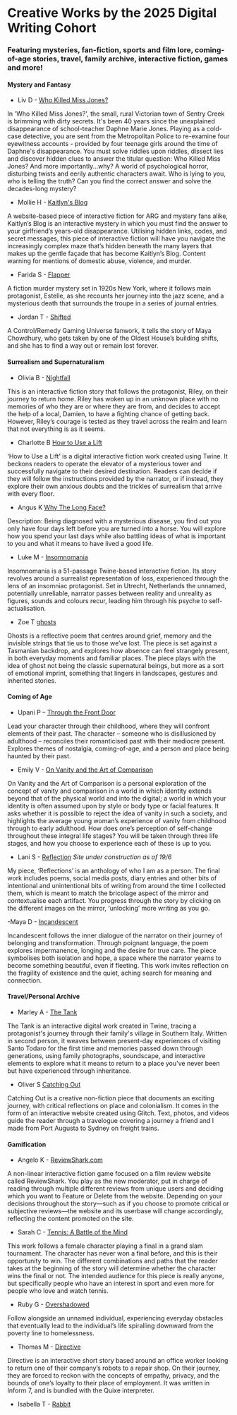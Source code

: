 # Creative Works by the 2025 Digital Writing Cohort

### Featuring mysteries, fan-fiction, sports and film lore, coming-of-age stories, travel, family archive, interactive fiction, games and more!

#### Mystery and Fantasy
- Liv D - [Who Killed Miss Jones?](https://livdelesantis.github.io/digital-writing-twine/)

In 'Who Killed Miss Jones?', the small, rural Victorian town of Sentry Creek is brimming with dirty secrets. It's been 40 years since the unexplained disappearance of school-teacher Daphne Marie Jones. Playing as a cold-case detective, you are sent from the Metropolitan Police to re-examine four eyewitness accounts - provided by four teenage girls around the time of Daphne's disappearance. You must solve riddles upon riddles, dissect lies and discover hidden clues to answer the titular question: Who Killed Miss Jones? And more importantly...why? A world of psychological horror, disturbing twists and eerily authentic characters await. Who is lying to you, who is telling the truth? Can you find the correct answer and solve the decades-long mystery?

- Mollie H - [Kaitlyn's Blog](https://kaitlyns-blog.glitch.me/)
  
A website-based piece of interactive fiction for ARG and mystery fans alike, Kaitlyn’s Blog is an interactive mystery in which you must find the answer to your girlfriend’s years-old disappearance. Utilising hidden links, codes, and secret messages, this piece of interactive fiction will have you navigate the increasingly complex maze that’s hidden beneath the many layers that makes up the gentle façade that has become Kaitlyn’s Blog.
Content warning for mentions of domestic abuse, violence, and murder.

- Farida S - [Flapper](https://github.com/faridashams/Flapper-ongoing-project)

A fiction murder mystery set in 1920s New York, where it follows main
protagonist, Estelle, as she recounts her journey into the jazz scene, and a mysterious death that surrounds the troupe in a series of journal entries.

- Jordan T - [Shifted](https://pieofepicness.github.io/final-twine-project-3/)

A Control/Remedy Gaming Universe fanwork, it tells the story of Maya Chowdhury, who gets taken by one of the Oldest House’s building shifts, and she has to find a way out or remain lost forever.

#### Surrealism and Supernaturalism
- Olivia B - [Nightfall](https://oliviabrcan.github.io/digital-writing-story/)

This is an interactive fiction story that follows the protagonist, Riley, on their journey to return home. Riley has woken up in an unknown place with no memories of who they are or where they are from, and decides to accept the help of a local, Damien, to have a fighting chance of getting back. However, Riley’s courage is tested as they travel across the realm and learn that not everything is as it seems.

- Charlotte B [How to Use a Lift](https://charlotteburnett.github.io/How-to-Use-a-Lift/)

‘How to Use a Lift’ is a digital interactive fiction work created using Twine. It beckons readers to operate the elevator of a mysterious tower and successfully navigate to their desired destination. Readers can decide if they will follow the instructions provided by the narrator, or if instead, they explore their own anxious doubts and the trickles of surrealism that arrive with every floor.

- Angus K [Why The Long Face?](https://angusk-rmit.github.io/twine-final-projectv3/)
  
Description: Being diagnosed with a mysterious disease, you find out you only have four days
left before you are turned into a horse. You will explore how you spend your last days while also
battling ideas of what is important to you and what it means to have lived a good life.

- Luke M - [Insomnomania](https://lukewmoroney.github.io/digital-writing-twine/)

Insomnomania is a 51-passage Twine-based interactive fiction. Its story revolves
around a surrealist representation of loss, experienced through the lens of an
insomniac protagonist. Set in Utrecht, Netherlands the unnamed, potentially
unreliable, narrator passes between reality and unreality as figures, sounds and
colours recur, leading him through his psyche to self-actualisation.

- Zoe T [ghosts](https://zoeniamh.github.io/digital-writing-twine/)

Ghosts is a reflective poem that centres around grief, memory and the
invisible strings that tie us to those we’ve lost. The piece is set against a Tasmanian
backdrop, and explores how absence can feel strangely present, in both everyday
moments and familiar places. The piece plays with the idea of ghost not being the classic supernatural beings, but
more as a sort of emotional imprint, something that lingers in landscapes, gestures and
inherited stories.

#### Coming of Age
- Upani P – [Through the Front Door](https://upanicp.github.io/major-project/)

Lead your character through their childhood, where they will confront elements of their past. The character – someone who is disillusioned by adulthood – reconciles their romanticised past with their mediocre present. Explores themes of nostalgia, coming-of-age, and a person and place being haunted by their past.

- Emily V - [On Vanity and the Art of Comparison](https://emilyvandenbroeck.github.io/on-vanity-comparison/)

On Vanity and the Art of Comparison is a personal exploration of the concept of vanity and comparison in a world in which identity extends beyond that of the physical world and into the digital; a world in which your identity is often assumed upon by style or body type or facial features. It asks whether it is possible to reject the idea of vanity in such a society, and highlights the average young woman’s experience of vanity from childhood through to early adulthood. How does one’s perception of self-change throughout these integral life stages? You will be taken through three life stages, and how you choose to experience each of these is up to you.                                         

- Lani S - [Reflection](https://lanisalt.github.io/assignment-two/) *Site under construction as of 19/6*

My piece, ‘Reflections’ is an anthology of who I am as a person. The final work includes poems, social media posts, diary entries and other bits of intentional and unintentional bits of writing from around the time I collected them, which is meant to match the bricolage aspect of the mirror and contextualise each artifact. You progress through the story by clicking on the different images on the mirror, ‘unlocking’ more writing as you go.

-Maya D - [Incandescent](https://mazpod44.github.io/digital-writing-twine/)

Incandescent follows the inner dialogue of the narrator on their journey of belonging and
transformation. Through poignant language, the poem explores impermanence, longing and
the desire for true care. The piece symbolises both isolation and hope, a space where the
narrator yearns to become something beautiful, even if fleeting. This work invites reflection
on the fragility of existence and the quiet, aching search for meaning and connection.

#### Travel/Personal Archive
- Marley A - [The Tank](https://marleyabbott.github.io/the-tank-1/)

The Tank is an interactive digital work created in Twine, tracing a protagonist's journey through their family's village in Southern Italy. Written in second person, it weaves between present-day experiences of visiting Santo Todaro for the first time and memories passed down through generations, using family photographs, soundscape, and interactive elements to explore what it means to return to a place you've never been but have experienced through inheritance.

- Oliver S [Catching Out](https://olliespencer.github.io/catchingout/)
  
Catching Out is a creative non-fiction piece that documents an exciting journey, with critical reflections on place and colonialism. It comes in the form of an interactive website created using Glitch. Text, photos, and videos guide the reader through a travelogue covering a journey a friend and I made from Port Augusta to Sydney on freight trains.
                                   
#### Gamification  
- Angelo K - [ReviewShark.com](https://angelokoulouris7.github.io/film-website-project/)

A non-linear interactive fiction game focused on a film review website called ReviewShark. You play as the new moderator, put in charge of reading through multiple different reviews from unique users and deciding which you want to Feature or Delete from the website. Depending on your decisions throughout the story—such as if you choose to promote critical or subjective reviews—the website and its userbase will change accordingly, reflecting the content promoted on the site.  

- Sarah C - [Tennis: A Battle of the Mind](https://sarah2361.github.io/final-twine-project/)

This work follows a female character playing a final in a grand slam tournament. The character has never won a final before, and this is their opportunity to win. The different combinations and paths that the reader takes at the beginning of the story will determine whether the character wins the final or not. The intended audience for this piece is really anyone, but specifically people who have an interest in sport and even more for people who love and watch tennis.

- Ruby G - [Overshadowed](https://rcgrant.itch.io/overshadowed)

Follow alongside an unnamed individual, experiencing everyday obstacles that eventually lead to the individual’s life spiralling downward from the poverty line to homelessness.

- Thomas M - [Directive](https://thomas-mclean.github.io/Directive-Inform-7/)

Directive is an interactive short story based around an office worker looking to return one of their company’s robots to a repair shop. On their journey, they are forced to reckon with the concepts of empathy, privacy, and the bounds of one’s loyalty to their place of employment. It was written in Inform 7, and is bundled with the Quixe interpreter.

- Isabella T - [Rabbit](https://bellatatts.github.io/)
